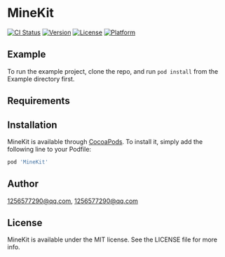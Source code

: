 # MineKit

[![CI Status](https://img.shields.io/travis/1256577290@qq.com/MineKit.svg?style=flat)](https://travis-ci.org/1256577290@qq.com/MineKit)
[![Version](https://img.shields.io/cocoapods/v/MineKit.svg?style=flat)](https://cocoapods.org/pods/MineKit)
[![License](https://img.shields.io/cocoapods/l/MineKit.svg?style=flat)](https://cocoapods.org/pods/MineKit)
[![Platform](https://img.shields.io/cocoapods/p/MineKit.svg?style=flat)](https://cocoapods.org/pods/MineKit)

## Example

To run the example project, clone the repo, and run `pod install` from the Example directory first.

## Requirements

## Installation

MineKit is available through [CocoaPods](https://cocoapods.org). To install
it, simply add the following line to your Podfile:

```ruby
pod 'MineKit'
```

## Author

1256577290@qq.com, 1256577290@qq.com

## License

MineKit is available under the MIT license. See the LICENSE file for more info.
